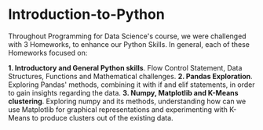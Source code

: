 # Introduction-to-Python
Throughout Programming for Data Science's course, we were challenged with 3 Homeworks, to enhance our Python Skills. In general, each of these Homeworks focused on:

**1. Introductory and General Python skills**. Flow Control Statement, Data Structures, Functions and Mathematical challenges.
**2. Pandas Exploration**. Exploring Pandas' methods, combining it with if and elif statements, in order to gain insights regarding the data.
**3. Numpy, Matplotlib and K-Means clustering**. Exploring numpy and its methods, understanding how can we use Matplotlib for graphical representations and experimenting with K-Means to produce clusters out of the existing data.

